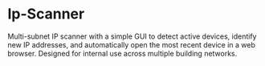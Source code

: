 # Ip-Scanner
Multi-subnet IP scanner with a simple GUI to detect active devices, identify new IP addresses, and automatically open the most recent device in a web browser. Designed for internal use across multiple building networks.
